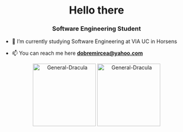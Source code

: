 <h1 align="center">Hello there</h1>
<h3 align="center">Software Engineering Student</h3>

- 🔭 I’m currently studying Software Engineering at VIA UC in Horsens

- 📫 You can reach me here **dobremircea@yahoo.com**


<p align="center"><img height="170px" align="center" src="https://github-readme-stats.vercel.app/api/top-langs/?username=General-Dracula&layout=compact" alt="General-Dracula" /> <img height="170px" align="center" src="https://github-readme-stats.vercel.app/api?username=General-Dracula" alt="General-Dracula" /></p>
